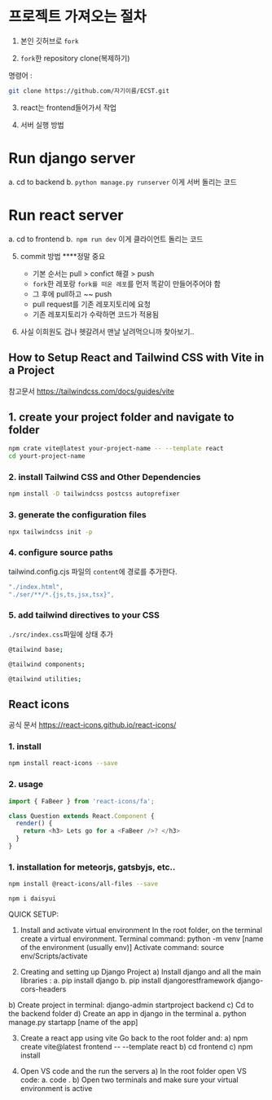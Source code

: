 # 프로젝트 가져오는 절차

1. 본인 깃허브로 `fork`

2. `fork`한 repository clone(복제하기)

명령어 :
```bash
git clone https://github.com/자기이름/ECST.git
```

3. react는 frontend들어가서 작업

4. 서버 실행 방법

# Run django server
  a. cd to backend
  b. `python manage.py runserver` 이게 서버 돌리는 코드
# Run react server
  a. cd to frontend
  b.` npm run dev` 이게 클라이언트 돌리는 코드

5. commit 방법 ****정말 중요
   - 기본 순서는 pull > confict 해결 > push
   - `fork`한 레포랑 `fork를 떠온 레포`를 먼저 똑같이 만들어주어야 함
   - 그 후에 pull하고 ~~ push
   - pull request를 기존 레포지토리에 요청
   - 기존 레포지토리가 수락하면 코드가 적용됨
  
6. 사실 이희원도 겁나 헷갈려서 맨날 날려먹으니까 찾아보기..


## How to Setup React and Tailwind CSS with Vite in a Project

참고문서
https://tailwindcss.com/docs/guides/vite

## 1. create your project folder and navigate to folder

```bash
npm crate vite@latest your-project-name -- --template react
cd yourt-project-name
```
### 2. install Tailwind CSS and Other Dependencies

```bash
npm install -D tailwindcss postcss autoprefixer
```

### 3. generate the configuration files

```bash
npx tailwindcss init -p
```

### 4. configure source paths
tailwind.config.cjs 파일의 `content`에 경로를 추가한다.

```javascript
"./index.html",
"./ser/**/*.{js,ts,jsx,tsx}",
```

### 5. add tailwind directives to your CSS

`./src/index.css`파일에 상태 추가

```bash
@tailwind base;

@tailwind components;

@tailwind utilities;
```

## React icons

공식 문서
https://react-icons.github.io/react-icons/

### 1. install

```bash
npm install react-icons --save
```

### 2. usage

```javascript
import { FaBeer } from 'react-icons/fa';

class Question extends React.Component {
  render() {
    return <h3> Lets go for a <FaBeer />? </h3>
  }
}
```


### 1. installation for meteorjs, gatsbyjs, etc..

```bash
npm install @react-icons/all-files --save
```

```bash
npm i daisyui
```


QUICK SETUP:

1) Install and activate virtual environment
In the root folder, on the terminal create a virtual environment.
 Terminal command: python -m venv [name of the environment (usually env)]
 Activate command: source env/Scripts/activate

2) Creating and setting up Django Project
 a) Install django and all the main libraries : 
  a. pip install django 
  b. pip install djangorestframework django-cors-headers
  
 b) Create project in terminal: django-admin startproject backend
 c) Cd to the backend folder
 d) Create an app in django in the terminal
  a. python manage.py startapp [name of the app]
  
3) Create a react app using vite
Go back to the root folder and:
 a) npm create vite@latest frontend -- --template react
 b) cd frontend
 c) npm install

4) Open VS code and the run the servers
 a) In the root folder open VS code:
  a. code .
 b) Open two terminals and make sure your virtual environment is active

 
  
